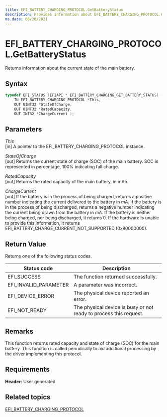 ```yaml
---
title: EFI_BATTERY_CHARGING_PROTOCOL.GetBatteryStatus
description: Provides information about EFI_BATTERY_CHARGING_PROTOCOL.GetBatteryStatus.
ms.date: 08/20/2021
---
```


# EFI_BATTERY_CHARGING_PROTOCOL.GetBatteryStatus

Returns information about the current state of the main battery.

## Syntax

```cpp
typedef EFI_STATUS (EFIAPI * EFI_BATTERY_CHARGING_GET_BATTERY_STATUS) (
    IN EFI_BATTERY_CHARGING_PROTOCOL *This,
    OUT UINT32 *StateOfCharge,
    OUT UINT32 *RatedCapacity,
    OUT INT32 *ChargeCurrent );
```

## Parameters

*This*  
[in] A pointer to the EFI_BATTERY_CHARGING_PROTOCOL instance.

*StateOfCharge*  
[out] Returns the current state of charge (SOC) of the main battery. SOC is represented in percentage, 100% indicating full charge.

*RatedCapacity*  
[out] Returns the rated capacity of the main battery, in mAh.

*ChargeCurrent*  
[out] If the battery is in the process of being charged, returns a positive number indicating the current delivered to the battery in mA. If the battery is in the process of being discharged, returns a negative number indicating the current being drawn from the battery in mA. If the battery is neither being charged, nor being discharged, it returns 0. If the hardware is unable to provide this information, it returns EFI_BATTERY_CHARGE_CURRENT_NOT_SUPPORTED (0x80000000).

## Return Value

Returns one of the following status codes.

| Status code | Description |
|--|--|
| EFI_SUCCESS | The function returned successfully. |
| EFI_INVALID_PARAMETER | A parameter was incorrect. |
| EFI_DEVICE_ERROR | The physical device reported an error. |
| EFI_NOT_READY | The physical device is busy or not ready to process this request. |

## Remarks

This function returns rated capacity and state of charge (SOC) for the main battery. This function is called periodically to aid additional processing by the driver implementing this protocol.

## Requirements

**Header:** User generated

## Related topics

[EFI_BATTERY_CHARGING_PROTOCOL](efi-battery-charging-protocol.md)  
